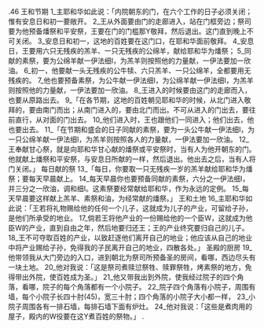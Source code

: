 .46 
王和节期 
1_主耶和华如此说：「内院朝东的门，在六个工作的日子必须关闭；惟有安息日和初一要敞开。 2_王从外面要由门的走廊进入，站在门框旁边；祭司要为他预备燔祭和平安祭，王要在门的门槛那Y敬拜，然后退出。这门直到晚上不可关闭。 3_安息日和初一，这地的百姓要在这门口，在耶和华面前敬拜。 4_安息日，王要用六只无残疾的羔羊、一只无残疾的公绵羊，献给耶和华为燔祭； 5_同献的素祭，要为公绵羊献一伊法细I，为羔羊则按照他的力量献，一伊法要加一欣油。 6_初一，他要献一头无残疾的公牛犊、六只羔羊、一只公绵羊，全都要用无残疾的。 7_他也要预备素祭，为公牛献一伊法细I，为公绵羊献一伊法细I，为羔羊则按照他的力量献，一伊法要加一欣油。 8_王进入的时候要由这门的走廊而入，也要从原路出去。 
9_「在各节期，这地的百姓朝见耶和华的时候，从北门进入敬拜的，要由南门而出；从南门进入的，要由北门而出。不可从进入的门出去，要往前直行，从对面的门出去。 10_他们进入时，王也跟他们一同进入；他们出去，他也要出去。 
11_「在节期和盛会的日子同献的素祭，要为一头公牛献一伊法细I，为一只公绵羊献一伊法细I，为羔羊则按照各人的力量献，一伊法要加一欣油。 12_王奉献甘心祭，就是向耶和华甘心献的燔祭或平安祭时，当有人为他开朝东的门。他就献上燔祭和平安祭，与安息日所献的一样，然后退出。他出去之后，当有人将门关闭。」 
每日献的祭 
13_「每日，你要取一只无残疾一岁的羔羊献给耶和华为燔祭；要每天早晨献上。 14_每天早晨你也要预备同献的素祭，六分之一伊法细I，并三分之一欣油，调和细I。这素祭要经常献给耶和华，作为永远的定例。 15_每天早晨要这样献上羔羊、素祭和油，为经常献的燔祭。」 
王和土地 
16_主耶和华如此说：「王若将礼物赐给他的任何一个儿子，这就成为儿子的产业，可留给子孙，是他们所承受的地业。 17_倘若王将他产业的一份赐给他的一个臣W，这就成为他臣W的产业，直到自由之年，然后地要归还王；王的产业终究要归自己的儿子。 18_王不可夺取百姓的产业，以致赶逐他们离开自己的地业；他应该从自己的地业中将产业赐给子孙，免得我的子民离开自己的地业，四散各处。」 
圣殿的厨房 
19_他带领我从大门旁边的入口，进到朝北为祭司所预备圣的房间，看哪，西边尽头有一块土地。 20_他对我说：「这是祭司煮赎愆祭牲、赎罪祭牲，烤素祭的地方，免得带出外院，使百姓成为圣。」 
21_他又带我出到外院，使我经过院子的四个角落，看哪，院子的每个角落都有一个小院子。 22_院子四个角落有小院子，周围有墙，每个小院子长四十肘(45)，宽三十肘；四个角落的小院子大小都一样， 23_小院子周围各有一排石墙，每排石墙下面有炉灶。 24_他对我说：「这些是煮肉用的屋子，殿内的W役要在这Y煮百姓的祭物。」 
.